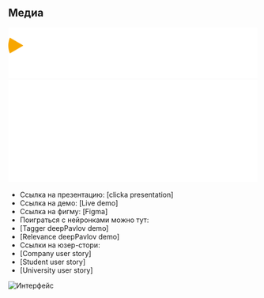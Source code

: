 ## Медиа
![Логотип](/media/Logo_r_cube.png)
![Логотип](/media/logo_ant.png)
* Ссылка на презентацию: [clicka presentation]
* Ссылка на демо: [Live demo]
* Ссылка на фигму: [Figma]
* Поиграться с нейронками можно тут: 
* [Tagger deepPavlov demo]
* [Relevance deepPavlov demo]
* Ссылки на юзер-стори: 
* [Company user story]
* [Student user story]
* [University user story]

![Интерфейс](/media/001.gif)

